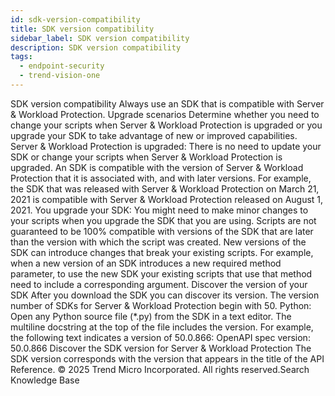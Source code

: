 ```yaml
---
id: sdk-version-compatibility
title: SDK version compatibility
sidebar_label: SDK version compatibility
description: SDK version compatibility
tags:
  - endpoint-security
  - trend-vision-one
---
```


 SDK version compatibility Always use an SDK that is compatible with Server & Workload Protection. Upgrade scenarios Determine whether you need to change your scripts when Server & Workload Protection is upgraded or you upgrade your SDK to take advantage of new or improved capabilities. Server & Workload Protection is upgraded: There is no need to update your SDK or change your scripts when Server & Workload Protection is upgraded. An SDK is compatible with the version of Server & Workload Protection that it is associated with, and with later versions. For example, the SDK that was released with Server & Workload Protection on March 21, 2021 is compatible with Server & Workload Protection released on August 1, 2021. You upgrade your SDK: You might need to make minor changes to your scripts when you upgrade the SDK that you are using. Scripts are not guaranteed to be 100% compatible with versions of the SDK that are later than the version with which the script was created. New versions of the SDK can introduce changes that break your existing scripts. For example, when a new version of an SDK introduces a new required method parameter, to use the new SDK your existing scripts that use that method need to include a corresponding argument. Discover the version of your SDK After you download the SDK you can discover its version. The version number of SDKs for Server & Workload Protection begin with 50. Python: Open any Python source file (*.py) from the SDK in a text editor. The multiline docstring at the top of the file includes the version. For example, the following text indicates a version of 50.0.866: OpenAPI spec version: 50.0.866 Discover the SDK version for Server & Workload Protection The SDK version corresponds with the version that appears in the title of the API Reference. © 2025 Trend Micro Incorporated. All rights reserved.Search Knowledge Base